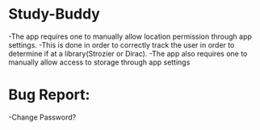 # Study-Buddy

-The app requires one to manually allow location permission through app settings.
-This is done in order to correctly track the user in order to determine if at a library(Strozier or Dirac).
-The app also requires one to manually allow access to storage through app settings

# Bug Report:

-Change Password?

